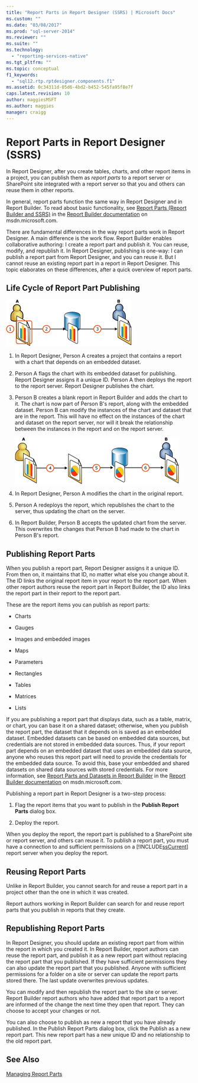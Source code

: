 ```yaml
---
title: "Report Parts in Report Designer (SSRS) | Microsoft Docs"
ms.custom: ""
ms.date: "03/08/2017"
ms.prod: "sql-server-2014"
ms.reviewer: ""
ms.suite: ""
ms.technology: 
  - "reporting-services-native"
ms.tgt_pltfrm: ""
ms.topic: conceptual
f1_keywords: 
  - "sql12.rtp.rptdesigner.components.f1"
ms.assetid: 0c34311d-05d6-4bd2-b452-545fa95f8e7f
caps.latest.revision: 10
author: maggiesMSFT
ms.author: maggies
manager: craigg
---
```

# Report Parts in Report Designer (SSRS)
  In Report Designer, after you create tables, charts, and other report items in a project, you can publish them as *report parts* to a report server or SharePoint site integrated with a report server so that you and others can reuse them in other reports.  
  
 In general, report parts function the same way in Report Designer and in Report Builder. To read about basic functionality, see [Report Parts &#40;Report Builder and SSRS&#41;](../report-parts-report-builder-and-ssrs.md) in the [Report Builder documentation](http://go.microsoft.com/fwlink/?LinkId=154494) on msdn.microsoft.com.  
  
 There are fundamental differences in the way report parts work in Report Designer. A main difference is the work flow. Report Builder enables collaborative authoring: I create a report part and publish it. You can reuse, modify, and republish it. In Report Designer, publishing is one-way: I can publish a report part from Report Designer, and you can reuse it. But I cannot reuse an existing report part in a report in Report Designer. This topic elaborates on these differences, after a quick overview of report parts.  
  
##  <a name="ComponentWorkflow"></a> Life Cycle of Report Part Publishing  
 ![rs_ComponentCreation](../media/rs-componentcreation.gif "rs_ComponentCreation")  
  
1.  In Report Designer, Person A creates a project that contains a report with a chart that depends on an embedded dataset.  
  
2.  Person A flags the chart with its embedded dataset for publishing. Report Designer assigns it a unique ID. Person A then deploys the report to the report server. Report Designer publishes the chart.  
  
3.  Person B creates a blank report in Report Builder and adds the chart to it. The chart is now part of Person B's report, along with the embedded dataset. Person B can modify the instances of the chart and dataset that are in the report. This will have no effect on the instances of the chart and dataset on the report server, nor will it break the relationship between the instances in the report and on the report server.  
  
     ![rs_BIDScomponentupdate](../media/rs-bidscomponentupdate.gif "rs_BIDScomponentupdate")  
  
4.  In Report Designer, Person A modifies the chart in the original report.  
  
5.  Person A redeploys the report, which republishes the chart to the server, thus updating the chart on the server.  
  
6.  In Report Builder, Person B accepts the updated chart from the server. This overwrites the changes that Person B had made to the chart in Person B's report.  
  
##  <a name="PublishingComponents"></a> Publishing Report Parts  
 When you publish a report part, Report Designer assigns it a unique ID. From then on, it maintains that ID, no matter what else you change about it. The ID links the original report item in your report to the report part. When other report authors reuse the report part in Report Builder, the ID also links the report part in their report to the report part.  
  
 These are the report items you can publish as report parts:  
  
-   Charts  
  
-   Gauges  
  
-   Images and embedded images  
  
-   Maps  
  
-   Parameters  
  
-   Rectangles  
  
-   Tables  
  
-   Matrices  
  
-   Lists  
  
 If you are publishing a report part that displays data, such as a table, matrix, or chart, you can base it on a shared dataset; otherwise, when you publish the report part, the dataset that it depends on is saved as an embedded dataset. Embedded datasets can be based on embedded data sources, but credentials are not stored in embedded data sources. Thus, if your report part depends on an embedded dataset that uses an embedded data source, anyone who reuses this report part will need to provide the credentials for the embedded data source. To avoid this, base your embedded and shared datasets on shared data sources with stored credentials. For more information, see [Report Parts and Datasets in Report Builder](../report-data/report-parts-and-datasets-in-report-builder.md) in the [Report Builder documentation](http://go.microsoft.com/fwlink/?LinkId=154494) on msdn.microsoft.com.  
  
 Publishing a report part in Report Designer is a two-step process:  
  
1.  Flag the report items that you want to publish in the **Publish Report Parts** dialog box.  
  
2.  Deploy the report.  
  
 When you deploy the report, the report part is published to a SharePoint site or report server, and others can reuse it. To publish a report part, you must have a connection to and sufficient permissions on a [!INCLUDE[ssCurrent](../../includes/sscurrent-md.md)] report server when you deploy the report.  
  
  
##  <a name="SearchReuseComponents"></a> Reusing Report Parts  
 Unlike in Report Builder, you cannot search for and reuse a report part in a project other than the one in which it was created.  
  
 Report authors working in Report Builder can search for and reuse report parts that you publish in reports that they create.  
  
##  <a name="RepublishingComponents"></a> Republishing Report Parts  
 In Report Designer, you should update an existing report part from within the report in which you created it. In Report Builder, report authors can reuse the report part, and publish it as a new report part without replacing the report part that you published. If they have sufficient permissions they can also update the report part that you published. Anyone with sufficient permissions for a folder on a site or server can update the report parts stored there. The last update overwrites previous updates.  
  
 You can modify and then republish the report part to the site or server. Report Builder report authors who have added that report part to a report are informed of the change the next time they open that report. They can choose to accept your changes or not.  
  
 You can also choose to publish as new a report that you have already published. In the Publish Report Parts dialog box, click the Publish as a new report part. This new report part has a new unique ID and no relationship to the old report part.  
  
  
## See Also  
 [Managing Report Parts](managing-report-parts.md)  
  
  
